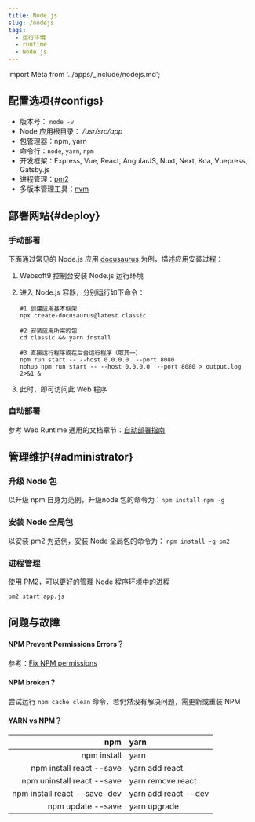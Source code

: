 ```yaml
---
title: Node.js
slug: /nodejs
tags:
  - 运行环境
  - runtime
  - Node.js
---
```


import Meta from '../apps/_include/nodejs.md';

<Meta name="meta" />

## 配置选项{#configs}

- 版本号： `node -v`
- Node 应用根目录： */usr/src/app*  
- 包管理器：npm, yarn
- 命令行：`node`, `yarn`, `npm`
- 开发框架：Express, Vue, React, AngularJS, Nuxt, Next, Koa, Vuepress, Gatsby.js
- 进程管理：[pm2](https://pm2.io)
- 多版本管理工具：[nvm](https://github.com/nvm-sh/nvm) 

## 部署网站{#deploy}

### 手动部署

下面通过常见的 Node.js 应用 [docusaurus](https://docusaurus.io/docs) 为例，描述应用安装过程：

1. Websoft9 控制台安装 Node.js 运行环境

2. 进入 Node.js 容器，分别运行如下命令：
   ```
   #1 创建应用基本框架
   npx create-docusaurus@latest classic

   #2 安装应用所需的包
   cd classic && yarn install

   #3 直接运行程序或在后台运行程序（取其一）
   npm run start -- --host 0.0.0.0  --port 8080
   nohup npm run start -- --host 0.0.0.0  --port 8080 > output.log 2>&1 &
   ```

3. 此时，即可访问此 Web 程序 

### 自动部署

参考 Web Runtime 通用的文档章节：[自动部署指南](./runtime#auto)


## 管理维护{#administrator}

### 升级 Node 包

以升级 npm 自身为范例，升级node 包的命令为：`npm install npm -g`

### 安装 Node 全局包

以安装 pm2 为范例，安装 Node 全局包的命令为： `npm install -g pm2`

### 进程管理

使用 PM2，可以更好的管理 Node 程序环境中的进程

```
pm2 start app.js
```

## 问题与故障

#### NPM Prevent Permissions Errors？

参考：[Fix NPM permissions](https://www.npmjs.com.cn/getting-started/fixing-npm-permissions/)

#### NPM broken？

尝试运行 `npm cache clean` 命令，若仍然没有解决问题，需更新或重装 NPM

#### YARN vs NPM？

| npm | yarn |
| ---: | :--- |
| npm install | yarn |
| npm install react --save | yarn add react |
| npm uninstall react --save | yarn remove react |
| npm install react --save-dev | yarn add react --dev |
| npm update --save | yarn upgrade |
